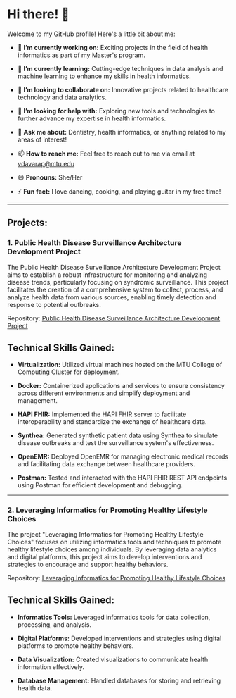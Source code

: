 # Hi there! 👋

Welcome to my GitHub profile! Here's a little bit about me:

- 🔭 **I’m currently working on:** Exciting projects in the field of health informatics as part of my Master's program.

- 🌱 **I’m currently learning:** Cutting-edge techniques in data analysis and machine learning to enhance my skills in health informatics.

- 👯 **I’m looking to collaborate on:** Innovative projects related to healthcare technology and data analytics.

- 🤔 **I’m looking for help with:** Exploring new tools and technologies to further advance my expertise in health informatics.

- 💬 **Ask me about:** Dentistry, health informatics, or anything related to my areas of interest!

- 📫 **How to reach me:** Feel free to reach out to me via email at vdavarap@mtu.edu 

- 😄 **Pronouns:** She/Her

- ⚡ **Fun fact:** I love dancing, cooking, and playing guitar in my free time!

---

## Projects:

### 1. Public Health Disease Surveillance Architecture Development Project

The Public Health Disease Surveillance Architecture Development Project aims to establish a robust infrastructure for monitoring and analyzing disease trends, particularly focusing on syndromic surveillance. This project facilitates the creation of a comprehensive system to collect, process, and analyze health data from various sources, enabling timely detection and response to potential outbreaks.

Repository: [Public Health Disease Surveillance Architecture Development Project](https://github.com/Varshithadavarapalli/Public-Health-Disease-Surveillance-Architecture-Development-Project) 

## Technical Skills Gained:

- **Virtualization:** Utilized virtual machines hosted on the MTU College of Computing Cluster for deployment.
  
- **Docker:** Containerized applications and services to ensure consistency across different environments and simplify deployment and management.
  
- **HAPI FHIR:** Implemented the HAPI FHIR server to facilitate interoperability and standardize the exchange of healthcare data.
  
- **Synthea:** Generated synthetic patient data using Synthea to simulate disease outbreaks and test the surveillance system's effectiveness.
  
- **OpenEMR:** Deployed OpenEMR for managing electronic medical records and facilitating data exchange between healthcare providers.
  
- **Postman:** Tested and interacted with the HAPI FHIR REST API endpoints using Postman for efficient development and debugging.

---

### 2. Leveraging Informatics for Promoting Healthy Lifestyle Choices

The project "Leveraging Informatics for Promoting Healthy Lifestyle Choices" focuses on utilizing informatics tools and techniques to promote healthy lifestyle choices among individuals. By leveraging data analytics and digital platforms, this project aims to develop interventions and strategies to encourage and support healthy behaviors.

Repository: [Leveraging Informatics for Promoting Healthy Lifestyle Choices](https://github.com/Varshithadavarapalli/Leveraging-Informatics-for-Promoting-Healthy-Lifestyle-Choices)

## Technical Skills Gained:

- **Informatics Tools:** Leveraged informatics tools for data collection, processing, and analysis.
  
- **Digital Platforms:** Developed interventions and strategies using digital platforms to promote healthy behaviors.

- **Data Visualization:** Created visualizations to communicate health information effectively.
  
- **Database Management:** Handled databases for storing and retrieving health data.
